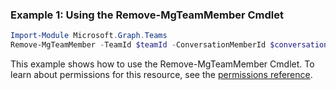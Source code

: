 ### Example 1: Using the Remove-MgTeamMember Cmdlet
```powershell
Import-Module Microsoft.Graph.Teams
Remove-MgTeamMember -TeamId $teamId -ConversationMemberId $conversationMemberId
```
This example shows how to use the Remove-MgTeamMember Cmdlet.
To learn about permissions for this resource, see the [permissions reference](/graph/permissions-reference).
